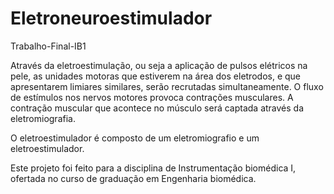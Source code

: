 # Eletroneuroestimulador
 Trabalho-Final-IB1
 
 
 Através da eletroestimulação, ou seja a aplicação de pulsos elétricos na pele, as unidades motoras que estiverem na área dos eletrodos, e que apresentarem limiares similares, serão recrutadas simultaneamente. O fluxo de estímulos nos nervos motores provoca contrações musculares. A contração muscular que acontece no músculo será captada através da eletromiografia.

O eletroestimulador é composto de um eletromiografio e um eletroestimulador.

Este projeto foi feito para a disciplina de Instrumentação biomédica I, ofertada no curso de graduação em Engenharia biomédica.
